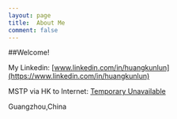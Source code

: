 ```yaml
---
layout: page
title:  About Me
comment: false
---
```



##Welcome!
		
My Linkedin: [www.linkedin.com/in/huangkunlun](https://www.linkedin.com/in/huangkunlun)

MSTP via HK to Internet: [Temporary Unavailable]()


Guangzhou,China
        
